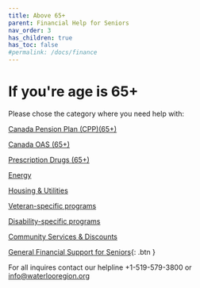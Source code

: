 ```yaml
---
title: Above 65+
parent: Financial Help for Seniors
nav_order: 3
has_children: true
has_toc: false
#permalink: /docs/finance
---
```


# If you're age is 65+ 
Please chose the category where you need help with:

[Canada Pension Plan (CPP)(65+)](./CPPa65.md)

[Canada OAS (65+)](./COASa65.md)

[Prescription Drugs (65+)](./pdrugsa65.md)

[Energy](./energy.md)

[Housing & Utilities](./housing.md)

[Veteran-specific programs](./veteran.md)

[Disability-specific programs](./disability.md)

[Community Services & Discounts](./commservice.md)


[General Financial Support for Seniors](./financialhelp.md){: .btn }

For all inquires contact our helpline +1-519-579-3800 or [info@waterlooregion.org](mailto:info@waterlooregion.org)
